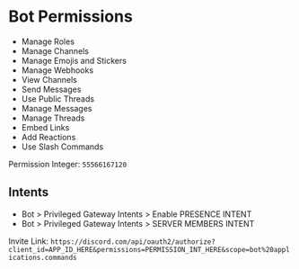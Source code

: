 # Bot Permissions
- Manage Roles
- Manage Channels
- Manage Emojis and Stickers
- Manage Webhooks
- View Channels
- Send Messages
- Use Public Threads
- Manage Messages
- Manage Threads
- Embed Links
- Add Reactions
- Use Slash Commands

Permission Integer: `55566167120`

## Intents
- Bot > Privileged Gateway Intents > Enable PRESENCE INTENT
- Bot > Privileged Gateway Intents > SERVER MEMBERS INTENT

Invite Link: `https://discord.com/api/oauth2/authorize?client_id=APP_ID_HERE&permissions=PERMISSION_INT_HERE&scope=bot%20applications.commands`
